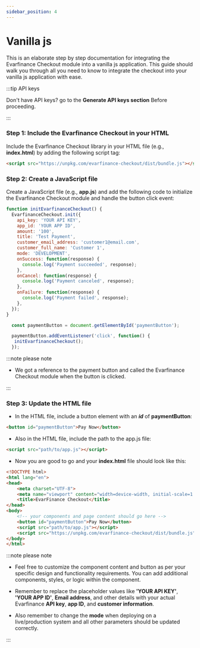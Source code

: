 ```yaml
---
sidebar_position: 4
---
```


# Vanilla js

This is an elaborate step by step documentation for integrating the Evarfinance Checkout module into a vanilla js application. This guide should walk you through all you need to know to integrate the checkout into your vanilla js application with ease.

:::tip API keys

Don't have API keys? go to the **Generate API keys section** Before proceeding.

:::

### Step 1: Include the Evarfinance Checkout in your HTML

Include the Evarfinance Checkout library in your HTML file (e.g., **index.html**)  by adding the following script tag:

```html title="index.html"
<script src="https://unpkg.com/evarfinance-checkout/dist/bundle.js"></script>
```

### Step 2: Create a JavaScript file

Create a JavaScript file (e.g., **app.js**) and add the following code to initialize the Evarfinance Checkout module and handle the button click event:

```js title="app.js"
function initEvarfinanceCheckout() {
  EvarfinanceCheckout.init({
    api_key: 'YOUR API KEY',
    app_id: 'YOUR APP ID',
    amount: '100',
    title: 'Test Payment',
    customer_email_address: 'customer1@email.com',
    customer_full_name: 'Customer 1',
    mode: 'DEVELOPMENT',
    onSuccess: function(response) {
      console.log('Payment succeeded', response);
    },
    onCancel: function(response) {
      console.log('Payment canceled', response);
    },
    onFailure: function(response) {
      console.log('Payment failed', response);
    },
  });
}

  const paymentButton = document.getElementById('paymentButton');

  paymentButton.addEventListener('click', function() {
   initEvarfinanceCheckout();
  });
```

:::note please note

- We got a reference to the payment button and called the Evarfinance Checkout module when the button is clicked.

:::

### Step 3: Update the HTML file

- In the HTML file, include a button element with an ***id*** of **paymentButton**:

```html title="index.html"
<button id="paymentButton">Pay Now</button>
```
- Also in the HTML file, include the path to the app.js file:

```html title="index.html"
<script src="path/to/app.js"></script>
```
- Now you are good to go and your **index.html** file should look like this:

```html title="index.html"
<!DOCTYPE html>
<html lang="en">
<head>
    <meta charset="UTF-8">
    <meta name="viewport" content="width=device-width, initial-scale=1.0">
    <title>EvarFinance Checkout</title>
</head>
<body>
    <!-- your components and page content should go here -->
    <button id="paymentButton">Pay Now</button>
    <script src="path/to/app.js"></script>
    <script src="https://unpkg.com/evarfinance-checkout/dist/bundle.js"></script>
</body>
</html>
```
:::note please note

- Feel free to customize the component content and button as per your specific design and functionality requirements. You can add additional components, styles, or logic within the component.

- Remember to replace the placeholder values like **'YOUR API KEY'**, **'YOUR APP ID'**, **Email address**, and other details with your actual Evarfinance **API key**, **app ID**, and **customer information**.

- Also remember to change the **mode** when deploying on a live/production system and all other parameters should be updated correctly.

:::